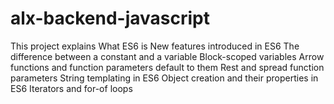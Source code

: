 # alx-backend-javascript
This project explains What ES6 is New features introduced in ES6 The difference between a constant and a variable Block-scoped variables Arrow functions and function parameters default to them Rest and spread function parameters String templating in ES6 Object creation and their properties in ES6 Iterators and for-of loops
